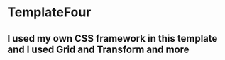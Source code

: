 # TemplateFour
## I used my own CSS framework in this template and I used Grid and Transform and more
